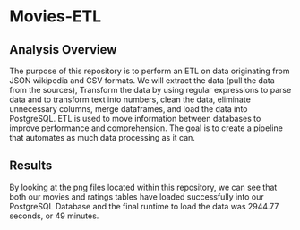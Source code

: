 # Movies-ETL
## Analysis Overview
The purpose of this repository is to perform an ETL on data originating from JSON wikipedia and CSV formats. We will extract the data (pull the data from the sources), Transform the data by using regular expressions to parse data and to transform text into numbers, clean the data, eliminate unnecessary columns, merge dataframes, and load the data into PostgreSQL. ETL is used to move information between databases to improve performance and comprehension. The goal is to create a pipeline that automates as much data processing as it can.

## Results
By looking at the png files located within this repository, we can see that both our movies and ratings tables have loaded successfully into our PostgreSQL Database and the final runtime to load the data was 2944.77 seconds, or 49 minutes.
